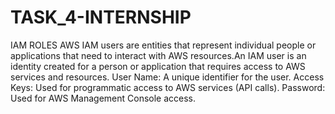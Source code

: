 # TASK_4-INTERNSHIP
IAM ROLES
AWS IAM users are entities that represent individual people or applications that need to interact with AWS resources.An IAM user is an identity created for a person or application that requires access to AWS services and resources.
User Name: A unique identifier for the user.
Access Keys: Used for programmatic access to AWS services (API calls).
Password: Used for AWS Management Console access.
